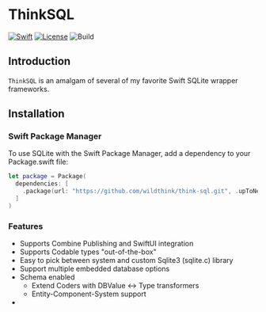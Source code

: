 # ThinkSQL

[![Swift](https://img.shields.io/badge/swift-5.2-green.svg?longCache=true&style=flat)](https://developer.apple.com/swift/)
[![License](https://img.shields.io/badge/license-MIT-green.svg?longCache=true&style=flat)](/LICENSE)
![Build](https://github.com/shareup/sqlite/workflows/Build/badge.svg)

## Introduction

`ThinkSQL` is an amalgam of several of my favorite Swift SQLite wrapper frameworks.

## Installation

### Swift Package Manager

To use SQLite with the Swift Package Manager, add a dependency to your Package.swift file:

```swift
let package = Package(
  dependencies: [
    .package(url: "https://github.com/wildthink/think-sql.git", .upToNextMajor(from: "1.0.0"))
  ]
)
```

### Features

- Supports Combine Publishing and SwiftUI integration
- Supports Codable types "out-of-the-box"
- Easy to pick between system and custom Sqlite3 (sqlite.c) library
- Support multiple embedded database options
- Schema enabled
  - Extend Coders with DBValue <-> Type transformers
  - Entity-Component-System support
- 
